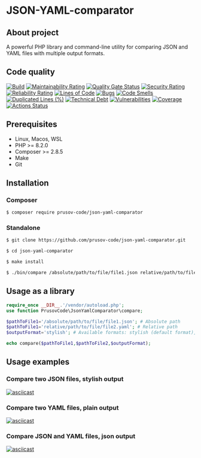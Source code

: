 # JSON-YAML-comparator

## About project
A powerful PHP library and command-line utility for comparing JSON and YAML files with multiple output formats.

## Code quality
[![Build](https://github.com/prusov-code/php-project-48/actions/workflows/build.yml/badge.svg)](https://github.com/prusov-code/php-project-48/actions/workflows/build.yml)
[![Maintainability Rating](https://sonarcloud.io/api/project_badges/measure?project=prusov-code_php-project-48&metric=sqale_rating)](https://sonarcloud.io/summary/new_code?id=prusov-code_php-project-48)
[![Quality Gate Status](https://sonarcloud.io/api/project_badges/measure?project=prusov-code_php-project-48&metric=alert_status)](https://sonarcloud.io/summary/new_code?id=prusov-code_php-project-48)
[![Security Rating](https://sonarcloud.io/api/project_badges/measure?project=prusov-code_php-project-48&metric=security_rating)](https://sonarcloud.io/summary/new_code?id=prusov-code_php-project-48)
[![Reliability Rating](https://sonarcloud.io/api/project_badges/measure?project=prusov-code_php-project-48&metric=reliability_rating)](https://sonarcloud.io/summary/new_code?id=prusov-code_php-project-48)
[![Lines of Code](https://sonarcloud.io/api/project_badges/measure?project=prusov-code_php-project-48&metric=ncloc)](https://sonarcloud.io/summary/new_code?id=prusov-code_php-project-48)
[![Bugs](https://sonarcloud.io/api/project_badges/measure?project=prusov-code_php-project-48&metric=bugs)](https://sonarcloud.io/summary/new_code?id=prusov-code_php-project-48)
[![Code Smells](https://sonarcloud.io/api/project_badges/measure?project=prusov-code_php-project-48&metric=code_smells)](https://sonarcloud.io/summary/new_code?id=prusov-code_php-project-48)
[![Duplicated Lines (%)](https://sonarcloud.io/api/project_badges/measure?project=prusov-code_php-project-48&metric=duplicated_lines_density)](https://sonarcloud.io/summary/new_code?id=prusov-code_php-project-48)
[![Technical Debt](https://sonarcloud.io/api/project_badges/measure?project=prusov-code_php-project-48&metric=sqale_index)](https://sonarcloud.io/summary/new_code?id=prusov-code_php-project-48)
[![Vulnerabilities](https://sonarcloud.io/api/project_badges/measure?project=prusov-code_php-project-48&metric=vulnerabilities)](https://sonarcloud.io/summary/new_code?id=prusov-code_php-project-48)
[![Coverage](https://sonarcloud.io/api/project_badges/measure?project=prusov-code_php-project-48&metric=coverage)](https://sonarcloud.io/summary/new_code?id=prusov-code_php-project-48)
[![Actions Status](https://github.com/prusov-code/php-project-48/actions/workflows/hexlet-check.yml/badge.svg)](https://github.com/prusov-code/php-project-48/actions)


## Prerequisites
- Linux, Macos, WSL
- PHP >= 8.2.0
- Composer >= 2.8.5
- Make
- Git

## Installation
### Composer
```bash
$ composer require prusov-code/json-yaml-comparator
```
### Standalone

```bash
$ git clone https://github.com/prusov-code/json-yaml-comparator.git

$ cd json-yaml-comparator

$ make install

$ ./bin/compare /absolute/path/to/file/file1.json relative/path/to/file/file2.yaml
```

## Usage as a library
```php
require_once __DIR__.'/vendor/autoload.php';
use function PrusovCode\JsonYamlComparator\compare;

$pathToFile1='/absolute/path/to/file/file1.json'; # Absolute path
$pathToFile1='relative/path/to/file/file2.yaml'; # Relative path
$outputFormat='stylish'; # Available formats: stylish (default format), plain, json

echo compare($pathToFile1,$pathToFile2,$outputFormat); 
```

## Usage examples
### Compare two JSON files, stylish output
[![asciicast](https://asciinema.org/a/6vAtWBmLfq6jPk7A4CpbpIgW3.svg)](https://asciinema.org/a/6vAtWBmLfq6jPk7A4CpbpIgW3)

### Compare two YAML files, plain output
[![asciicast](https://asciinema.org/a/aLn5d1aQzGuyCcI4HFRVhrtzL.svg)](https://asciinema.org/a/aLn5d1aQzGuyCcI4HFRVhrtzL)

### Compare JSON and YAML files, json output
[![asciicast](https://asciinema.org/a/Ivnc1o5VjFyjDmKg5G8hmzv6S.svg)](https://asciinema.org/a/Ivnc1o5VjFyjDmKg5G8hmzv6S)
